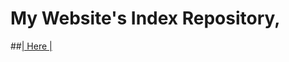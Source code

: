 # My Website's Index Repository,
##[| Here |](https://piyu-ssh.github.io/)

<!--
Folder names for folders, Remove when used!
Nbw21AJzzYwfCyE 
X3pftgxtbheRK1E
60HqiDz8ZRChwkZ
NMYY0RviCv1vCrj
Djc9cKKVUwamfSZ
ARQ8V76fUFmhejf
0xFeFJcZyrk5img
MAdBACQPH9J31yt
75W9VkY1a3gtr1v
r0XwHjtufZMvBgz
06SEyUWq3wpzFbP
PE51zcWx18aiFxp
ieykHhGE5dpDnVN
ELpeQXTKb117eJc
ZnCmreQRUG0GCnb
r3iRqRm0ncvvpzP
H7ETf6mmSXSTa57
rMvpwzndChZhPH4
wfX51KTiQz7GGtY
nhDmCNrTBetTyRN
-->